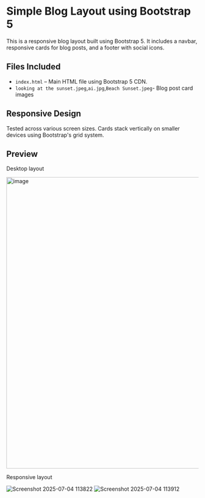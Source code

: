 # Simple Blog Layout using Bootstrap 5

This is a responsive blog layout built using Bootstrap 5. It includes a navbar, responsive cards for blog posts, and a footer with social icons.

## Files Included
- `index.html` – Main HTML file using Bootstrap 5 CDN.
- `looking at the sunset.jpeg`,`ai.jpg`,`Beach Sunset.jpeg`- Blog post card images

## Responsive Design
Tested across various screen sizes. Cards stack vertically on smaller devices using Bootstrap's grid system.

## Preview

Desktop layout

<img width="764" alt="image" src="https://github.com/user-attachments/assets/fbc8ec8e-0597-4de2-ab48-d919c8e0415c" />


Responsive layout

![Screenshot 2025-07-04 113822](https://github.com/user-attachments/assets/0206c2e9-e206-42bd-80f4-26c281e3c681)
![Screenshot 2025-07-04 113912](https://github.com/user-attachments/assets/946e9edb-62f4-4dc7-a0e1-892091f1918e)



